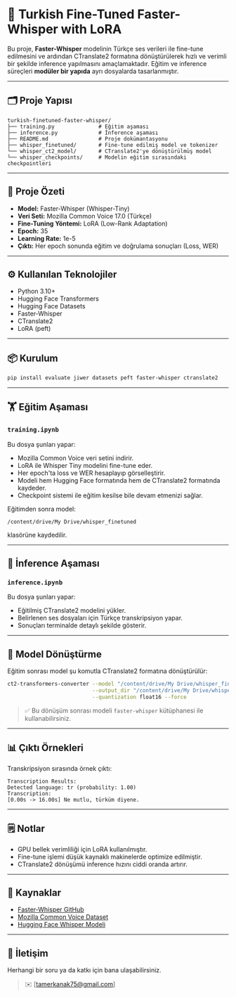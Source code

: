 # 🚀 Turkish Fine-Tuned Faster-Whisper with LoRA

Bu proje, **Faster-Whisper** modelinin Türkçe ses verileri ile fine-tune edilmesini ve ardından CTranslate2 formatına dönüştürülerek hızlı ve verimli bir şekilde inference yapılmasını amaçlamaktadır. Eğitim ve inference süreçleri **modüler bir yapıda** ayrı dosyalarda tasarlanmıştır.

---

## 🗂️ Proje Yapısı

```text
turkish-finetuned-faster-whisper/
├── training.py              # Eğitim aşaması
├── inference.py             # İnference aşaması
├── README.md                # Proje dokümantasyonu
├── whisper_finetuned/       # Fine-tune edilmiş model ve tokenizer
└── whisper_ct2_model/       # CTranslate2'ye dönüştürülmüş model
└── whisper_checkpoints/     # Modelin eğitim sırasındaki checkpointleri
```

---

## 🎯 Proje Özeti

* **Model:** Faster-Whisper (Whisper-Tiny)
* **Veri Seti:** Mozilla Common Voice 17.0 (Türkçe)
* **Fine-Tuning Yöntemi:** LoRA (Low-Rank Adaptation)
* **Epoch:** 35
* **Learning Rate:** 1e-5
* **Çıktı:** Her epoch sonunda eğitim ve doğrulama sonuçları (Loss, WER)

---

## ⚙️ Kullanılan Teknolojiler

* Python 3.10+
* Hugging Face Transformers
* Hugging Face Datasets
* Faster-Whisper
* CTranslate2
* LoRA (peft)

---

## 📦 Kurulum

```bash
pip install evaluate jiwer datasets peft faster-whisper ctranslate2
```

---

## 🏋️ Eğitim Aşaması

### `training.ipynb`

Bu dosya şunları yapar:

* Mozilla Common Voice veri setini indirir.
* LoRA ile Whisper Tiny modelini fine-tune eder.
* Her epoch'ta loss ve WER hesaplayıp görselleştirir.
* Modeli hem Hugging Face formatında hem de CTranslate2 formatında kaydeder.
* Checkpoint sistemi ile eğitim kesilse bile devam etmenizi sağlar.

Eğitimden sonra model:

```text
/content/drive/My Drive/whisper_finetuned
```

klasörüne kaydedilir.

---

## 📝 İnference Aşaması

### `inference.ipynb`

Bu dosya şunları yapar:

* Eğitilmiş CTranslate2 modelini yükler.
* Belirlenen ses dosyaları için Türkçe transkripsiyon yapar.
* Sonuçları terminalde detaylı şekilde gösterir.

---

## 🚀 Model Dönüştürme

Eğitim sonrası model şu komutla CTranslate2 formatına dönüştürülür:

```bash
ct2-transformers-converter --model "/content/drive/My Drive/whisper_finetuned" \
                           --output_dir "/content/drive/My Drive/whisper_ct2_model" \
                           --quantization float16 --force
```

> ✅ Bu dönüşüm sonrası modeli `faster-whisper` kütüphanesi ile kullanabilirsiniz.

---

## 📊 Çıktı Örnekleri

Transkripsiyon sırasında örnek çıktı:

```text
Transcription Results:
Detected language: tr (probability: 1.00)
Transcription:
[0.00s -> 16.00s] Ne mutlu, türküm diyene.
```

---

## 🗒️ Notlar

* GPU bellek verimliliği için LoRA kullanılmıştır.
* Fine-tune işlemi düşük kaynaklı makinelerde optimize edilmiştir.
* CTranslate2 dönüşümü inference hızını ciddi oranda artırır.

---

## 🔗 Kaynaklar

* [Faster-Whisper GitHub](https://github.com/SYSTRAN/faster-whisper)
* [Mozilla Common Voice Dataset](https://huggingface.co/datasets/mozilla-foundation/common_voice_17_0)
* [Hugging Face Whisper Modeli](https://huggingface.co/openai/whisper-tiny)

---

## 📌 İletişim

Herhangi bir soru ya da katkı için bana ulaşabilirsiniz.

> ✉️ \[tamerkanak75@gmail.com]
